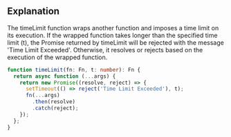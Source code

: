 ## Explanation

The timeLimit function wraps another function and imposes a time limit on its execution. If the wrapped function takes longer than the specified time limit (t), the Promise returned by timeLimit will be rejected with the message 'Time Limit Exceeded'. Otherwise, it resolves or rejects based on the execution of the wrapped function.

```typescript
function timeLimit(fn: Fn, t: number): Fn {
  return async function (...args) {
    return new Promise((resolve, reject) => {
      setTimeout(() => reject('Time Limit Exceeded'), t);
      fn(...args)
        .then(resolve)
        .catch(reject);
    });
  };
}
```
